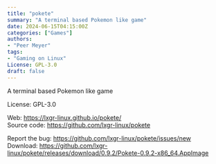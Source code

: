 ```yaml
---
title: "pokete"
summary: "A terminal based Pokemon like game"
date: 2024-06-15T04:15:00Z
categories: ["Games"]
authors:
- "Peer Meyer"
tags:
- "Gaming on Linux"
License: GPL-3.0
draft: false
---
```


A terminal based Pokemon like game

License: GPL-3.0

Web: <https://lxgr-linux.github.io/pokete/>  
Source code: <https://github.com/lxgr-linux/pokete>

Report the bug: <https://github.com/lxgr-linux/pokete/issues/new>  
Download: <https://github.com/lxgr-linux/pokete/releases/download/0.9.2/Pokete-0.9.2-x86_64.AppImage>
